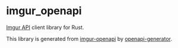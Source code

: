 # imgur_openapi

[Imgur API](https://apidocs.imgur.com/) client library for Rust.

This library is generated from [imgur-openapi](https://github.com/r7kamura/imgur-openapi) by [openapi-generator](https://github.com/OpenAPITools/openapi-generator).

